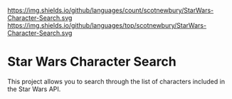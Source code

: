 https://img.shields.io/github/languages/count/scotnewbury/StarWars-Character-Search.svg https://img.shields.io/github/languages/top/scotnewbury/StarWars-Character-Search.svg
# Star Wars Character Search

This project allows you to search through the list of characters included in the Star Wars API.
